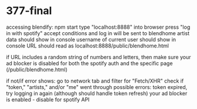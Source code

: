 # 377-final

accessing blendify:
npm start
type "localhost:8888" into browser
press "log in with spotify"
accept conditions and log in
will be sent to blendhome
artist data should show in console
username of current user should show in console
URL should read as localhost:8888/public/blendhome.html

if URL includes a random string of numbers and letters, then make sure your ad blocker is disabled for both the spotify auth and the specific page (/public/blendhome.html)

if not/if error shows:
go to network tab and filter for "Fetch/XHR"
check if "token," "artists," and/or "me" went through
possible errors:
token expired, try logging in again (although should handle token refresh)
your ad blocker is enabled - disable for spotify API
